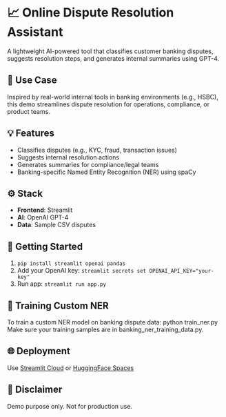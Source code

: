 # 📈 Online Dispute Resolution Assistant

A lightweight AI-powered tool that classifies customer banking disputes, suggests resolution steps, and generates internal summaries using GPT-4.

## 🔄 Use Case
Inspired by real-world internal tools in banking environments (e.g., HSBC), this demo streamlines dispute resolution for operations, compliance, or product teams.

## 💡 Features
- Classifies disputes (e.g., KYC, fraud, transaction issues)
- Suggests internal resolution actions
- Generates summaries for compliance/legal teams
- Banking-specific Named Entity Recognition (NER) using spaCy

## ⚙️ Stack
- **Frontend**: Streamlit
- **AI**: OpenAI GPT-4
- **Data**: Sample CSV disputes

## 🚀 Getting Started
1. `pip install streamlit openai pandas`
2. Add your OpenAI key: `streamlit secrets set OPENAI_API_KEY="your-key"`
3. Run app: `streamlit run app.py`

## 🧠 Training Custom NER
To train a custom NER model on banking dispute data:
python train_ner.py
Make sure your training samples are in banking_ner_training_data.py.

## 🌐 Deployment
Use [Streamlit Cloud](https://streamlit.io/cloud) or [HuggingFace Spaces](https://huggingface.co/spaces)

## 🛑 Disclaimer
Demo purpose only. Not for production use.
